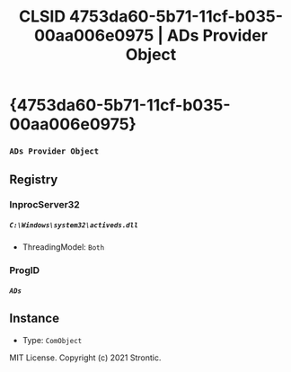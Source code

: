 ﻿---
title: "CLSID 4753da60-5b71-11cf-b035-00aa006e0975 | ADs Provider Object"
excerpt: What is COM-Object CLSID 4753da60-5b71-11cf-b035-00aa006e0975?
---

# {4753da60-5b71-11cf-b035-00aa006e0975}

### `ADs Provider Object`

## Registry


### InprocServer32

##### `C:\Windows\system32\activeds.dll`
* ThreadingModel: `Both`

### ProgID

##### `ADs`

## Instance

* Type: `ComObject`

MIT License. Copyright (c) 2021 Strontic.


